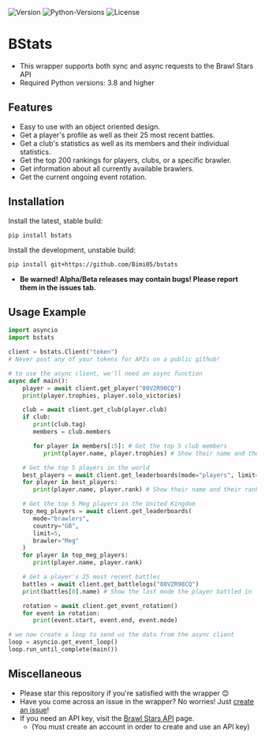 ![Version](https://img.shields.io/pypi/v/bstats)
![Python-Versions](https://img.shields.io/pypi/pyversions/bstats)
![License](https://img.shields.io/pypi/l/bstats)

# BStats
- This wrapper supports both sync and async requests to the Brawl Stars API
- Required Python versions: 3.8 and higher

## Features

- Easy to use with an object oriented design.
- Get a player's profile as well as their 25 most recent battles.
- Get a club's statistics as well as its members and their individual statistics.
- Get the top 200 rankings for players, clubs, or a specific brawler.
- Get information about all currently available brawlers.
- Get the current ongoing event rotation.

## Installation

Install the latest, stable build:
```
pip install bstats
```

Install the development, unstable build:
```
pip install git+https://github.com/Bimi05/bstats
```
- **Be warned! Alpha/Beta releases may contain bugs! Please report them in the issues tab.**

## Usage Example
```py
import asyncio
import bstats

client = bstats.Client("token")
# Never post any of your tokens for APIs on a public github!

# to use the async client, we'll need an async function
async def main():
    player = await client.get_player("80V2R98CQ")
    print(player.trophies, player.solo_victories)

    club = await client.get_club(player.club)
    if club:
       print(club.tag)
       members = club.members

       for player in members[:5]: # Get the top 5 club members
          print(player.name, player.trophies) # Show their name and their trophies

    # Get the top 5 players in the world
    best_players = await client.get_leaderboards(mode="players", limit=5)
    for player in best_players:
       print(player.name, player.rank) # Show their name and their rank on the leaderboard

    # Get the top 5 Meg players in the United Kingdom
    top_meg_players = await client.get_leaderboards(
       mode="brawlers",
       country="GB",
       limit=5,
       brawler="Meg"
    )
    for player in top_meg_players:
       print(player.name, player.rank)

    # Get a player's 25 most recent battles
    battles = await client.get_battlelogs("80V2R98CQ")
    print(battles[0].name) # Show the last mode the player battled in

    rotation = await client.get_event_rotation()
    for event in rotation:
       print(event.start, event.end, event.mode)

# we now create a loop to send us the data from the async client
loop = asyncio.get_event_loop()
loop.run_until_complete(main())
```

## Miscellaneous
- Please star this repository if you're satisfied with the wrapper 😊
- Have you come across an issue in the wrapper? No worries! Just [create an issue](https://github.com/Bimi05/bstats/issues)!
- If you need an API key, visit the [Brawl Stars API](https://developer.brawlstars.com/#/) page.
   - (You must create an account in order to create and use an API key)
